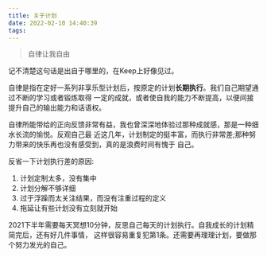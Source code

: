 ```yaml
---
title: 关于计划
date: 2022-02-10 14:40:39
tags:
---
```


> 自律让我自由

记不清楚这句话是出自于哪里的，在Keep上好像见过。

自律是指在定好一系列非享乐型计划后，按原定的计划**长期执行**。我们自己期望通过不断的学习或者锻炼取得 一定的成就，或者使自我的能力不断提高，以便间接提升自己的输出能力和话语权。

自律所能带给的正向反馈非常有益，我也曾深深地体验过那种成就感，那是一种细水长流的愉悦。反观自己最
近这几年，计划制定的挺丰富，而执行非常差;那种努力带来的快乐再也没有感受到，真的是浪费时间有愧于
自己。

反省一下计划执行差的原因:

1. 计划定制太多，没有集中
2. 计划分解不够详细
3. 过于浮躁而太关注结果，而没有注重过程的定义
4. 拖延让有些计划没有立刻就开始

2021下半年需要每天冥想10分钟，反思自己每天的计划执行。自我成长的计划精简完后，还有好几件事情， 这样很容易重复犯第1条。还需要再理理计划，要做那个努力发光的自己。
